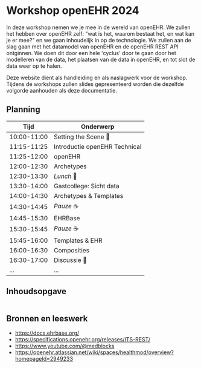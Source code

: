 # Workshop openEHR 2024

In deze workshop nemen we je mee in de wereld van openEHR. We zullen het hebben over openEHR zelf:
"wat is het, waarom bestaat het, en wat kan je er mee?" en we gaan inhoudelijk in op de technologie.
We zullen aan de slag gaan met het datamodel van openEHR en de openEHR REST API ontginnen. We doen dit door
een hele 'cyclus' door te gaan door het modelleren van de data, het plaatsen van de data in openEHR, en tot slot
de data weer op te halen.

Deze website dient als handleiding en als naslagwerk voor de workshop. Tijdens de workshops zullen
slides gepresenteerd worden die dezelfde volgorde aanhouden als deze documentatie.

## Planning

| Tijd        | Onderwerp                     |
|-------------|-------------------------------|
| 10:00-11:00 | Setting the Scene 👋          |
| 11:15-11:25 | Introductie openEHR Technical |
| 11:25-12:00 | openEHR                       |
| 12:00-12:30 | Archetypes                    |
| 12:30-13:30 | *Lunch* 🥦                    |
| 13:30-14:00 | Gastcollege: Sicht data       |
| 14:00-14:30 | Archetypes & Templates        |
| 14:30-14:45 | *Pauze* ☕                     |
| 14:45-15:30 | EHRBase                       |
| 15:30-15:45 | *Pauze* ☕                     |
| 15:45-16:00 | Templates & EHR               |
| 16:00-16:30 | Composities                   |
| 16:30-17:00 | Discussie 🚀                  |
| ...         | ...                           |


## Inhoudsopgave
```{tableofcontents}
```

## Bronnen en leeswerk

- https://docs.ehrbase.org/
- https://specifications.openehr.org/releases/ITS-REST/
- https://www.youtube.com/@medblocks
- https://openehr.atlassian.net/wiki/spaces/healthmod/overview?homepageId=2949233
